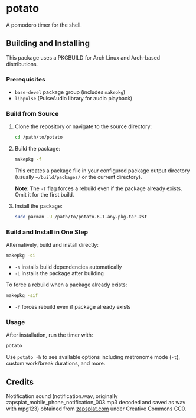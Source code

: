 # potato

A pomodoro timer for the shell.

## Building and Installing

This package uses a PKGBUILD for Arch Linux and Arch-based distributions.

### Prerequisites
- `base-devel` package group (includes `makepkg`)
- `libpulse` (PulseAudio library for audio playback)

### Build from Source

1. Clone the repository or navigate to the source directory:
   ```bash
   cd /path/to/potato
   ```

2. Build the package:
   ```bash
   makepkg -f
   ```
   This creates a package file in your configured package output directory (usually `~/build/packages/` or the current directory).

   **Note**: The `-f` flag forces a rebuild even if the package already exists. Omit it for the first build.

3. Install the package:
   ```bash
   sudo pacman -U /path/to/potato-6-1-any.pkg.tar.zst
   ```

### Build and Install in One Step

Alternatively, build and install directly:
```bash
makepkg -si
```
- `-s` installs build dependencies automatically
- `-i` installs the package after building

To force a rebuild when a package already exists:
```bash
makepkg -sif
```
- `-f` forces rebuild even if package already exists

### Usage

After installation, run the timer with:
```bash
potato
```

Use `potato -h` to see available options including metronome mode (`-t`), custom work/break durations, and more.

## Credits
Notification sound (notification.wav, originally
zapsplat\_mobile\_phone\_notification\_003.mp3 decoded and saved as wav with
mpg123)
obtained from [zapsplat.com](https://www.zapsplat.com/) under Creative Commons
CC0.

